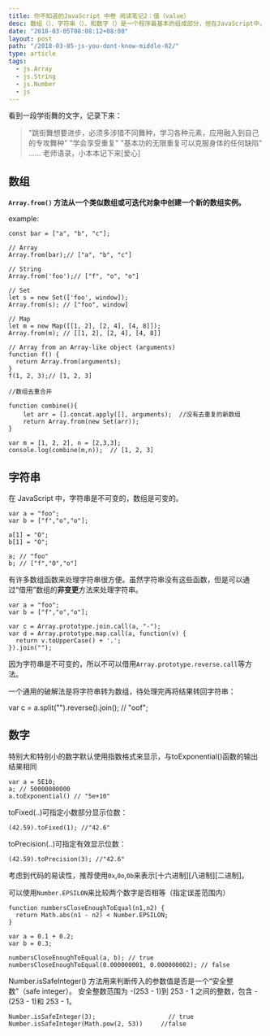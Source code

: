```yaml
---
title: 你不知道的JavaScript 中卷 阅读笔记2：值（value）
desc: 数组（）、字符串（）、和数字（）是一个程序最基本的组成部分，但在JavaScript中，他们可谓让人喜忧参半。下面来了解一下，怎样合理的运用。
date: "2018-03-05T08:08:12+08:00"
layout: post
path: "/2018-03-05-js-you-dont-know-middle-02/"
type: article
tags:
  - js.Array
  - js.String
  - js.Number
  - js
---
```


看到一段学街舞的文字，记录下来：

> "跳街舞想要进步，必须多涉猎不同舞种，学习各种元素，应用融入到自己的专攻舞种"
"学会享受重复"
"基本功的无限重复可以克服身体的任何缺陷"
......
老师语录，小本本记下来[爱心]


## 数组

**`Array.from()` 方法从一个类似数组或可迭代对象中创建一个新的数组实例。**

example:

```
const bar = ["a", "b", "c"];

// Array
Array.from(bar);// ["a", "b", "c"]

// String
Array.from('foo');// ["f", "o", "o"]

// Set
let s = new Set(['foo', window]);
Array.from(s); // ["foo", window]

// Map
let m = new Map([[1, 2], [2, 4], [4, 8]]);
Array.from(m); // [[1, 2], [2, 4], [4, 8]]

// Array from an Array-like object (arguments)
function f() {
  return Array.from(arguments);
}
f(1, 2, 3);// [1, 2, 3]

//数组去重合并

function combine(){
    let arr = [].concat.apply([], arguments);  //没有去重复的新数组
    return Array.from(new Set(arr));
}

var m = [1, 2, 2], n = [2,3,3];
console.log(combine(m,n));  // [1, 2, 3]

```

## 字符串

在 JavaScript 中，字符串是不可变的，数组是可变的。

```
var a = "foo";
var b = ["f","o","o"];

a[1] = "O";
b[1] = "O";

a; // "foo"
b; // ["f","O","o"]
```

有许多数组函数来处理字符串很方便。虽然字符串没有这些函数，但是可以通过“借用”数组的**非变更**方法来处理字符串。

```
var a = "foo";
var b = ["f","o","o"];

var c = Array.prototype.join.call(a, "-");
var d = Array.prototype.map.call(a, function(v) {
  return v.toUpperCase() + '.';
}).join("");
```

因为字符串是不可变的，所以不可以借用`Array.prototype.reverse.call`等方法。

一个通用的破解法是将字符串转为数组，待处理完再将结果转回字符串：

var c = a.split("").reverse().join(); // "oof";

## 数字

特别大和特别小的数字默认使用指数格式来显示，与toExponential()函数的输出结果相同
```
var a = 5E10;
a; // 50000000000
a.toExponential() // "5e+10"
```
toFixed(..)可指定小数部分显示位数：

```
(42.59).toFixed(1); //"42.6"
```

toPrecision(..)可指定有效显示位数：

```
(42.59).toPrecision(3); //"42.6"
```


考虑到代码的易读性，推荐使用`0x`,`0o`,`0b`来表示[十六进制][八进制][二进制]。

可以使用`Number.EPSILON`来比较两个数字是否相等（指定误差范围内）

```
function numbersCloseEnoughToEqual(n1,n2) {
  return Math.abs(n1 - n2) < Number.EPSILON;
}

var a = 0.1 + 0.2;
var b = 0.3;

numbersCloseEnoughToEqual(a, b); // true
numbersCloseEnoughToEqual(0.000000001, 0.000000002); // false

```
Number.isSafeInteger() 方法用来判断传入的参数值是否是一个“安全整数”（safe integer）。
安全整数范围为 -(253 - 1)到 253 - 1 之间的整数，包含 -(253 - 1)和 253 - 1。

```
Number.isSafeInteger(3);                    // true
Number.isSafeInteger(Math.pow(2, 53))     //false
```



